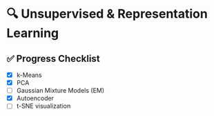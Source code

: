 # 🔍 Unsupervised & Representation Learning

## ✅ Progress Checklist
- [X] k-Means
- [X] PCA
- [ ] Gaussian Mixture Models (EM)
- [X] Autoencoder
- [ ] t-SNE visualization